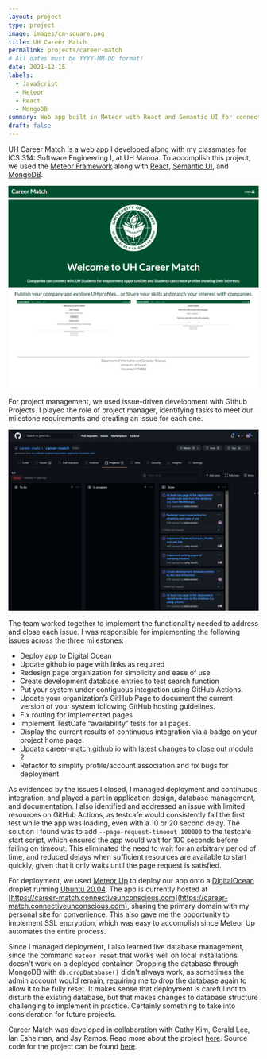 ```yaml
---
layout: project
type: project
image: images/cm-square.png
title: UH Career Match
permalink: projects/career-match
# All dates must be YYYY-MM-DD format!
date: 2021-12-15
labels:
  - JavaScript
  - Meteor
  - React
  - MongoDB
summary: Web app built in Meteor with React and Semantic UI for connecting companies with UH students via skill and location matching.
draft: false
---
```


UH Career Match is a web app I developed along with my classmates for ICS 314: Software Engineering I, at UH Manoa. To accomplish this project, we used the [Meteor Framework](https://www.meteor.com) along with [React](https://reactjs.org), [Semantic UI](https://semantic-ui.com), and [MongoDB](https://www.mongodb.com).

<img src="../images/cm-landing.png" width="700">

For project management, we used issue-driven development with Github Projects. I played the role of project manager, identifying tasks to meet our milestone requirements and creating an issue for each one.

<img src="../images/cm-project-management.png" width="700">

The team worked together to implement the functionality needed to address and close each issue. I was responsible for implementing the following issues across the three milestones:
- Deploy app to Digital Ocean
- Update github.io page with links as required
- Redesign page organization for simplicity and ease of use
- Create development database entries to test search function
- Put your system under contiguous integration using GitHub Actions.
- Update your organization’s GitHub Page to document the current version of your system following GitHub hosting guidelines.
- Fix routing for implemented pages
- Implement TestCafe “availability” tests for all pages.
- Display the current results of continuous integration via a badge on your project home page.
- Update career-match.github.io with latest changes to close out module 2
- Refactor to simplify profile/account association and fix bugs for deployment

As evidenced by the issues I closed, I managed deployment and continuous integration, and played a part in application design, database management, and documentation. I also identified and addressed an issue with limited resources on GitHub Actions, as testcafe would consistently fail the first test while the app was loading, even with a 10 or 20 second delay. The solution I found was to add `--page-request-timeout 100000` to the testcafe start script, which ensured the app would wait for 100 seconds before failing on timeout. This eliminated the need to wait for an arbitrary period of time, and reduced delays when sufficient resources are available to start quickly, given that it only waits until the page request is satisfied.

For deployment, we used [Meteor Up](http://meteor-up.com) to deploy our app onto a [DigitalOcean](https://www.digitalocean.com) droplet running [Ubuntu 20.04](https://ubuntu.com). The app is currently hosted at [https://career-match.connectiveunconscious.com](https://career-match.connectiveunconscious.com), sharing the primary domain with my personal site for convenience. This also gave me the opportunity to implement SSL encryption, which was easy to accomplish since Meteor Up automates the entire process.

Since I managed deployment, I also learned live database management, since the command `meteor reset` that works well on local installations doesn't work on a deployed container. Dropping the database through MongoDB with `db.dropDatabase()` didn't always work, as sometimes the admin account would remain, requiring me to drop the database again to allow it to be fully reset. It makes sense that deployment is careful not to disturb the existing database, but that makes changes to database structure challenging to implement in practice. Certainly something to take into consideration for future projects.

Career Match was developed in collaboration with Cathy Kim, Gerald Lee, Ian Eshelman, and Jay Ramos. Read more about the project [here](https://career-match.github.io). Source code for the project can be found [here](https://github.com/career-match).
